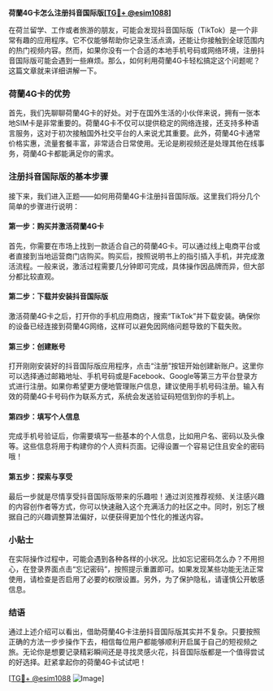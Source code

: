 **荷蘭4G卡怎么注册抖音国际版[[TG💪+ @esim1088](https://t.me/s/esim1088)]**

在荷兰留学、工作或者旅游的朋友，可能会发现抖音国际版（TikTok）是一个非常有趣的应用程序。它不仅能够帮助你记录生活点滴，还能让你接触到全球范围内的热门视频内容。然而，如果你没有一个合适的本地手机号码或网络环境，注册抖音国际版可能会遇到一些麻烦。那么，如何利用荷蘭4G卡轻松搞定这个问题呢？这篇文章就来详细讲解一下。

### 荷蘭4G卡的优势

首先，我们先聊聊荷蘭4G卡的好处。对于在国外生活的小伙伴来说，拥有一张本地SIM卡是非常重要的。荷蘭4G卡不仅可以提供稳定的网络连接，还支持多种语言服务，这对于初次接触国外社交平台的人来说尤其重要。此外，荷蘭4G卡通常价格实惠，流量套餐丰富，非常适合日常使用。无论是刷视频还是处理其他在线事务，荷蘭4G卡都能满足你的需求。

### 注册抖音国际版的基本步骤

接下来，我们进入正题——如何用荷蘭4G卡注册抖音国际版。这里我们将分几个简单的步骤进行说明：

#### 第一步：购买并激活荷蘭4G卡

首先，你需要在市场上找到一款适合自己的荷蘭4G卡。可以通过线上电商平台或者直接到当地运营商门店购买。购买后，按照说明书上的指引插入手机，并完成激活流程。一般来说，激活过程需要几分钟即可完成，具体操作因品牌而异，但大部分都比较直观。

#### 第二步：下载并安装抖音国际版

激活荷蘭4G卡之后，打开你的手机应用商店，搜索“TikTok”并下载安装。确保你的设备已经连接到荷蘭4G网络，这样可以避免因网络问题导致的下载失败。

#### 第三步：创建账号

打开刚刚安装好的抖音国际版应用程序，点击“注册”按钮开始创建新账户。这里你可以选择通过邮箱地址、手机号码或是Facebook、Google等第三方平台登录方式进行注册。如果你希望更方便地管理账户信息，建议使用手机号码注册。输入有效的荷蘭4G卡号码作为联系方式，系统会发送验证码短信到你的手机上。

#### 第四步：填写个人信息

完成手机号验证后，你需要填写一些基本的个人信息，比如用户名、密码以及头像等。这些信息将用于构建你的个人资料页面。记得设置一个容易记住且安全的密码哦！

#### 第五步：探索与享受

最后一步就是尽情享受抖音国际版带来的乐趣啦！通过浏览推荐视频、关注感兴趣的内容创作者等方式，你可以快速融入这个充满活力的社区之中。同时，别忘了根据自己的兴趣调整算法偏好，以便获得更加个性化的推送内容。

### 小贴士

在实际操作过程中，可能会遇到各种各样的小状况。比如忘记密码怎么办？不用担心，在登录界面点击“忘记密码”，按照提示重置即可。如果发现某些功能无法正常使用，请检查是否启用了必要的权限设置。另外，为了保护隐私，请谨慎公开敏感信息。

### 结语

通过上述介绍可以看出，借助荷蘭4G卡注册抖音国际版其实并不复杂。只要按照正确的方法一步步操作下去，相信每位用户都能够顺利开启属于自己的短视频之旅。无论你是想要记录精彩瞬间还是寻找灵感火花，抖音国际版都是一个值得尝试的好选择。赶紧拿起你的荷蘭4G卡试试吧！

[[TG💪+ @esim1088](https://t.me/s/esim1088) ![Image](https://i.postimg.cc/4NQfJmqS/Snipaste-2025-05-13-00-14-12.png)]